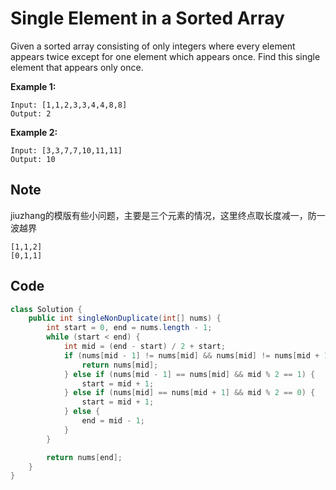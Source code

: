 # Single Element in a Sorted Array

Given a sorted array consisting of only integers where every element appears twice except for one element which appears once. Find this single element that appears only once.

**Example 1:**

```
Input: [1,1,2,3,3,4,4,8,8]
Output: 2
```

**Example 2:**

```
Input: [3,3,7,7,10,11,11]
Output: 10
```

## Note

jiuzhang的模版有些小问题，主要是三个元素的情况，这里终点取长度减一，防一波越界

```
[1,1,2]
[0,1,1]
```

## Code

```java
class Solution {
    public int singleNonDuplicate(int[] nums) {
        int start = 0, end = nums.length - 1;
        while (start < end) {
            int mid = (end - start) / 2 + start;
            if (nums[mid - 1] != nums[mid] && nums[mid] != nums[mid + 1]) {
                return nums[mid];
            } else if (nums[mid - 1] == nums[mid] && mid % 2 == 1) {
                start = mid + 1;
            } else if (nums[mid] == nums[mid + 1] && mid % 2 == 0) {
                start = mid + 1;
            } else {
                end = mid - 1;
            }
        }

        return nums[end];
    }
}
```
